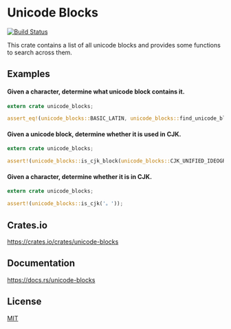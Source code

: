 Unicode Blocks
====================

[![Build Status](https://travis-ci.org/magiclen/unicode-blocks.svg?branch=master)](https://travis-ci.org/magiclen/unicode-blocks)

This crate contains a list of all unicode blocks and provides some functions to search across them.

## Examples

#### Given a character, determine what unicode block contains it.

```rust
extern crate unicode_blocks;

assert_eq!(unicode_blocks::BASIC_LATIN, unicode_blocks::find_unicode_block('A').unwrap());
```

#### Given a unicode block, determine whether it is used in CJK.

```rust
extern crate unicode_blocks;

assert!(unicode_blocks::is_cjk_block(unicode_blocks::CJK_UNIFIED_IDEOGRAPHS));
```

#### Given a character, determine whether it is in CJK.

```rust
extern crate unicode_blocks;

assert!(unicode_blocks::is_cjk('。'));
```

## Crates.io

https://crates.io/crates/unicode-blocks

## Documentation

https://docs.rs/unicode-blocks

## License

[MIT](LICENSE)